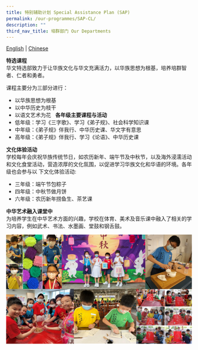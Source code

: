 ```yaml
---
title: 特别辅助计划 Special Assistance Plan (SAP)
permalink: /our-programmes/SAP-CL/
description: ""
third_nav_title: 培群部门 Our Departments
---
```

[English](/our-programme-hidden/SAP-EL/) | [Chinese](/our-programmes/SAP-CL/)

**特选课程**<br>
华文特选部致力于让华族文化与华文充满活力，以华族思想为根基，培养培群智者、仁者和勇者。<br>

课程主要分为三部分进行：
* 以华族思想为根基
* 以中华历史为枝干
* 以语文艺术为花
 
**各年级主要课程与活动**<br>
* 低年级：学习《三字歌》、学习《弟子规》、社会科学知识课
* 中年级：《弟子规》伴我行、中华历史课、华文字有意思
* 高年级：《弟子规》伴我行、学习《论语》、中华历史课

**文化体验活动**<br>
学校每年会庆祝华族传统节日，如农历新年、端午节及中秋节，以及海外浸濡活动和文化食堂活动，营造浓厚的文化氛围，以促进学习华族文化和华语的环境。各年级也会参与以
下文化体验活动:
* 三年级：端午节包粽子 
* 四年级：中秋节做月饼 
* 六年级：农历新年捞鱼生、茶艺课

**中华艺术融入课堂中**<br>
为培养学生在中华艺术方面的兴趣，学校在体育、美术及音乐课中融入了相关的学习内容，例如武术、书法、水墨画、堂鼓和钢舌鼓。

![SAP1](/images/Our%20Programmes/SAP1.jpg)
